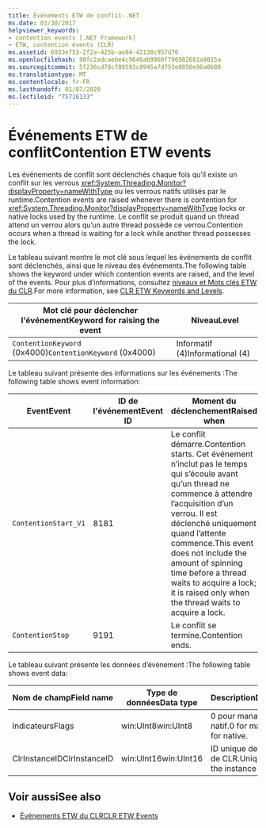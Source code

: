 ```yaml
---
title: Événements ETW de conflit-.NET
ms.date: 03/30/2017
helpviewer_keywords:
- contention events [.NET Framework]
- ETW, contention events (CLR)
ms.assetid: 6933e753-2f2a-425b-ae84-42138c957d76
ms.openlocfilehash: 98fc2adcaebe4c9646ab9960f796982681a9015a
ms.sourcegitcommit: 5f236cd78cf09593c8945a7d753e0850e96a0b80
ms.translationtype: MT
ms.contentlocale: fr-FR
ms.lasthandoff: 01/07/2020
ms.locfileid: "75716133"
---
```

# <a name="contention-etw-events"></a><span data-ttu-id="ca872-102">Événements ETW de conflit</span><span class="sxs-lookup"><span data-stu-id="ca872-102">Contention ETW events</span></span>

<span data-ttu-id="ca872-103">Les événements de conflit sont déclenchés chaque fois qu’il existe un conflit sur les verrous <xref:System.Threading.Monitor?displayProperty=nameWithType> ou les verrous natifs utilisés par le runtime.</span><span class="sxs-lookup"><span data-stu-id="ca872-103">Contention events are raised whenever there is contention for <xref:System.Threading.Monitor?displayProperty=nameWithType> locks or native locks used by the runtime.</span></span> <span data-ttu-id="ca872-104">Le conflit se produit quand un thread attend un verrou alors qu’un autre thread possède ce verrou.</span><span class="sxs-lookup"><span data-stu-id="ca872-104">Contention occurs when a thread is waiting for a lock while another thread possesses the lock.</span></span>

<span data-ttu-id="ca872-105">Le tableau suivant montre le mot clé sous lequel les événements de conflit sont déclenchés, ainsi que le niveau des événements.</span><span class="sxs-lookup"><span data-stu-id="ca872-105">The following table shows the keyword under which contention events are raised, and the level of the events.</span></span> <span data-ttu-id="ca872-106">Pour plus d’informations, consultez [niveaux et Mots clés ETW du CLR](clr-etw-keywords-and-levels.md).</span><span class="sxs-lookup"><span data-stu-id="ca872-106">For more information, see [CLR ETW Keywords and Levels](clr-etw-keywords-and-levels.md).</span></span>

|<span data-ttu-id="ca872-107">Mot clé pour déclencher l'événement</span><span class="sxs-lookup"><span data-stu-id="ca872-107">Keyword for raising the event</span></span>|<span data-ttu-id="ca872-108">Niveau</span><span class="sxs-lookup"><span data-stu-id="ca872-108">Level</span></span>|
|-----------------------------------|-----------|
|<span data-ttu-id="ca872-109">`ContentionKeyword` (0x4000)</span><span class="sxs-lookup"><span data-stu-id="ca872-109">`ContentionKeyword` (0x4000)</span></span>|<span data-ttu-id="ca872-110">Informatif (4)</span><span class="sxs-lookup"><span data-stu-id="ca872-110">Informational (4)</span></span>|

<span data-ttu-id="ca872-111">Le tableau suivant présente des informations sur les événements :</span><span class="sxs-lookup"><span data-stu-id="ca872-111">The following table shows event information:</span></span>

|<span data-ttu-id="ca872-112">Event</span><span class="sxs-lookup"><span data-stu-id="ca872-112">Event</span></span>|<span data-ttu-id="ca872-113">ID de l'événement</span><span class="sxs-lookup"><span data-stu-id="ca872-113">Event ID</span></span>|<span data-ttu-id="ca872-114">Moment du déclenchement</span><span class="sxs-lookup"><span data-stu-id="ca872-114">Raised when</span></span>|
|-----------|--------------|-----------------|
|`ContentionStart_V1`|<span data-ttu-id="ca872-115">81</span><span class="sxs-lookup"><span data-stu-id="ca872-115">81</span></span>|<span data-ttu-id="ca872-116">Le conflit démarre.</span><span class="sxs-lookup"><span data-stu-id="ca872-116">Contention starts.</span></span> <span data-ttu-id="ca872-117">Cet événement n’inclut pas le temps qui s’écoule avant qu’un thread ne commence à attendre l’acquisition d’un verrou. Il est déclenché uniquement quand l’attente commence.</span><span class="sxs-lookup"><span data-stu-id="ca872-117">This event does not include the amount of spinning time before a thread waits to acquire a lock; it is raised only when the thread waits to acquire a lock.</span></span>|
|`ContentionStop`|<span data-ttu-id="ca872-118">91</span><span class="sxs-lookup"><span data-stu-id="ca872-118">91</span></span>|<span data-ttu-id="ca872-119">Le conflit se termine.</span><span class="sxs-lookup"><span data-stu-id="ca872-119">Contention ends.</span></span>|

<span data-ttu-id="ca872-120">Le tableau suivant présente les données d’événement :</span><span class="sxs-lookup"><span data-stu-id="ca872-120">The following table shows event data:</span></span>

|<span data-ttu-id="ca872-121">Nom de champ</span><span class="sxs-lookup"><span data-stu-id="ca872-121">Field name</span></span>|<span data-ttu-id="ca872-122">Type de données</span><span class="sxs-lookup"><span data-stu-id="ca872-122">Data type</span></span>|<span data-ttu-id="ca872-123">Description</span><span class="sxs-lookup"><span data-stu-id="ca872-123">Description</span></span>|
|----------------|---------------|-----------------|
|<span data-ttu-id="ca872-124">Indicateurs</span><span class="sxs-lookup"><span data-stu-id="ca872-124">Flags</span></span>|<span data-ttu-id="ca872-125">win:UInt8</span><span class="sxs-lookup"><span data-stu-id="ca872-125">win:UInt8</span></span>|<span data-ttu-id="ca872-126">0 pour managé ; 1 pour natif.</span><span class="sxs-lookup"><span data-stu-id="ca872-126">0 for managed; 1 for native.</span></span>|
|<span data-ttu-id="ca872-127">ClrInstanceID</span><span class="sxs-lookup"><span data-stu-id="ca872-127">ClrInstanceID</span></span>|<span data-ttu-id="ca872-128">win:UInt16</span><span class="sxs-lookup"><span data-stu-id="ca872-128">win:UInt16</span></span>|<span data-ttu-id="ca872-129">ID unique de l’instance de CLR.</span><span class="sxs-lookup"><span data-stu-id="ca872-129">Unique ID for the instance of CLR.</span></span>|

## <a name="see-also"></a><span data-ttu-id="ca872-130">Voir aussi</span><span class="sxs-lookup"><span data-stu-id="ca872-130">See also</span></span>

- [<span data-ttu-id="ca872-131">Événements ETW du CLR</span><span class="sxs-lookup"><span data-stu-id="ca872-131">CLR ETW Events</span></span>](clr-etw-events.md)
